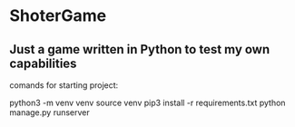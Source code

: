 # ShoterGame
Just a game written in Python to test my own capabilities
-----------------------------
comands for starting project:

python3 -m venv venv
source venv
pip3 install -r requirements.txt
python manage.py runserver
